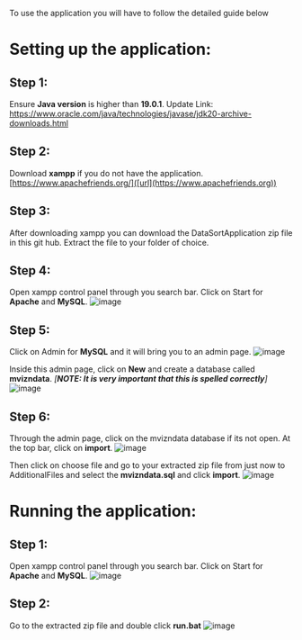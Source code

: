 To use the application you will have to follow the detailed guide below

# Setting up the application:

## Step 1:
Ensure **Java version** is higher than **19.0.1**. Update Link: https://www.oracle.com/java/technologies/javase/jdk20-archive-downloads.html
## Step 2:
Download **xampp** if you do not have the application. 
[https://www.apachefriends.org/]([url](https://www.apachefriends.org))

## Step 3:
After downloading xampp you can download the DataSortApplication zip file in this git hub.
Extract the file to your folder of choice.

## Step 4:
Open xampp control panel through you search bar.
Click on Start for **Apache** and **MySQL**.
![image](https://github.com/Reyes-Tham/Mvizn_DataApp_Setup/assets/147404757/95934e69-99b5-4155-ae51-13079b1835c5)

## Step 5:
Click on Admin for **MySQL** and it will bring you to an admin page.
![image](https://github.com/Reyes-Tham/Mvizn_DataApp_Setup/assets/147404757/5a35514c-c881-46ba-bc53-49951cc447ed)


Inside this admin page, click on **New** and create a database called **mvizndata**. *[**NOTE: It is very important that this is spelled correctly**]*
![image](https://github.com/Reyes-Tham/Mvizn_DataApp_Setup/assets/147404757/3a81595a-2517-4d3e-b9cb-6bbdadbdd810)


## Step 6:
Through the admin page, click on the mvizndata database if its not open.
At the top bar, click on **import**.
![image](https://github.com/Reyes-Tham/Mvizn_DataApp_Setup/assets/147404757/24ff5b69-f2ef-4716-bcfa-7f634ab14082)


Then click on choose file and go to your extracted zip file from just now to AdditionalFiles and select the **mvizndata.sql** and click **import**.
![image](https://github.com/Reyes-Tham/Mvizn_DataApp_Setup/assets/147404757/8d3e1301-71a3-4cf2-ab60-c39d36911b1b)

# Running the application:

## Step 1:
Open xampp control panel through you search bar.
Click on Start for **Apache** and **MySQL**.
![image](https://github.com/Reyes-Tham/Mvizn_DataApp_Setup/assets/147404757/95934e69-99b5-4155-ae51-13079b1835c5)

## Step 2: 
Go to the extracted zip file and double click **run.bat**
![image](https://github.com/Reyes-Tham/Mvizn_DataApp_Setup/assets/147404757/45811d1a-2a8d-4ced-9ad1-3b025c912ade)



